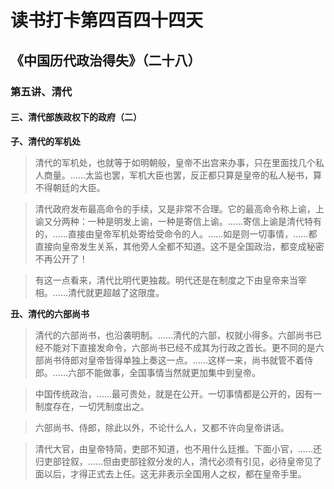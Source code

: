 读书打卡第四百四十四天
===

《中国历代政治得失》（二十八）
---
### 第五讲、清代

#### 三、清代部族政权下的政府（二）

**子、清代的军机处**

> 清代的军机处，也就等于如明朝般，皇帝不出宫来办事，只在里面找几个私人商量。……太监也罢，军机大臣也罢，反正都只算是皇帝的私人秘书，算不得朝廷的大臣。

> 清代政府发布最高命令的手续，又是非常不合理。它的最高命令称上谕，上谕又分两种：一种是明发上谕，一种是寄信上谕。……寄信上谕是清代特有的，……直接由皇帝军机处寄给受命令的人。……如是则一切事情，……都直接向皇帝发生关系，其他旁人全都不知道。这不是全国政治，都变成秘密不再公开了！

> 有这一点看来，清代比明代更独裁。明代还是在制度之下由皇帝来当宰相。……清代就更超越了这限度。

**丑、清代的六部尚书**

> 清代的六部尚书，也沿袭明制。……清代的六部，权就小得多。六部尚书已经不能对下直接发命令，六部尚书已经不成其为行政之首长。更不同的是六部尚书侍郎对皇帝皆得单独上奏这一点。……这样一来，尚书就管不着侍郎。……六部不能做事，全国事情当然就更加集中到皇帝。

> 中国传统政治，……最可贵处，就是在公开。一切事情都是公开的，因有一制度存在，一切凭制度出之。

> 六部尚书、侍郎，除此以外，不论什么人，又都不许向皇帝讲话。

> 清代大官，由皇帝特简，吏部不知道，也不用什么廷推。下面小官，……还归吏部铨叙，……但由吏部铨叙分发的人，清代必须有引见，必待皇帝见了面以后，才得正式去上任。这无非表示全国用人之权，都在皇帝手里。